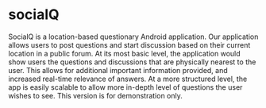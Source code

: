 socialQ
=======

SocialQ is a location-based questionary Android application. Our application allows users to post questions and start
discussion based on their current location in a public forum. At its most basic level, the application would show users 
the questions and discussions that are physically nearest to the user. This allows for additional important information 
provided, and increased real-time relevance of answers. At a more structured level, the app is easily scalable to 
allow more in-depth level of questions the user wishes to see. This version is for demonstration only.
